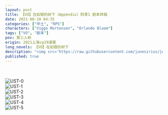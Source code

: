 ```yaml
---
layout: post
title: 【VO】在如银的树下（Appendix）附录1 剧本样稿
date: 2021-08-18 04:35
categories: ["中土", "RPS"]
characters: ["Viggo Mortensen", "Orlando Bloom"]
tags: ["VO", "剧本"]
pov: 第三人称
origin: 2021上海cp29漫展
long_novels: 【VO】在如银的树下
description: "<img src='https://raw.githubusercontent.com/junesirius/junesirius.github.io/master/assets/images/VO_UST/VO_UST-0.jpg' style='height: 200px; width: auto; object-fit: scale-down;'><img src='https://raw.githubusercontent.com/junesirius/junesirius.github.io/master/assets/images/VO_UST/VO_UST-1.jpg' style='height: 200px; width: auto; object-fit: scale-down;'><img src='https://raw.githubusercontent.com/junesirius/junesirius.github.io/master/assets/images/VO_UST/VO_UST-2.jpg' style='height: 200px; width: auto; object-fit: scale-down;'><img src='https://raw.githubusercontent.com/junesirius/junesirius.github.io/master/assets/images/VO_UST/VO_UST-4.jpg' style='height: 200px; width: auto; object-fit: scale-down;'><img src='https://raw.githubusercontent.com/junesirius/junesirius.github.io/master/assets/images/VO_UST/VO_UST-5.jpg' style='height: 200px; width: auto; object-fit: scale-down;'>"
published: true
---
```


<br><br>
![UST-0](https://raw.githubusercontent.com/junesirius/junesirius.github.io/master/assets/images/VO_UST/VO_UST-0.jpg)
<br>
![UST-1](https://raw.githubusercontent.com/junesirius/junesirius.github.io/master/assets/images/VO_UST/VO_UST-1.jpg)
<br>
![UST-2](https://raw.githubusercontent.com/junesirius/junesirius.github.io/master/assets/images/VO_UST/VO_UST-2.jpg)
<br>
![UST-3](https://raw.githubusercontent.com/junesirius/junesirius.github.io/master/assets/images/VO_UST/VO_UST-3.jpg)
<br>
![UST-4](https://raw.githubusercontent.com/junesirius/junesirius.github.io/master/assets/images/VO_UST/VO_UST-4.jpg)
<br>
![UST-5](https://raw.githubusercontent.com/junesirius/junesirius.github.io/master/assets/images/VO_UST/VO_UST-5.jpg)
<br>
